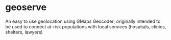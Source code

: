 geoserve
========

An easy to use geolocation using GMaps Geocoder; originally intended to be used to connect at-risk populations with local services (hospitals, clinics, shelters, lawyers)
